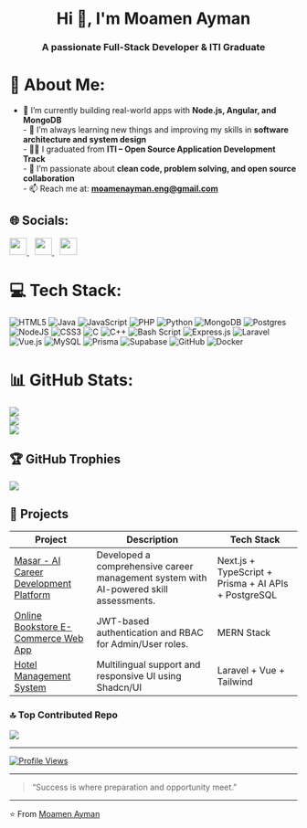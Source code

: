 <h1 align="center">Hi 👋, I'm Moamen Ayman</h1>
<h3 align="center">A passionate Full-Stack Developer & ITI Graduate</h3>

# 💫 About Me:
- 🔭 I’m currently building real-world apps with **Node.js, Angular, and MongoDB**<br>- 🌱 I’m always learning new things and improving my skills in **software architecture and system design**<br>- 👨‍🎓 I graduated from **ITI – Open Source Application Development Track**<br>- 🧠 I’m passionate about **clean code, problem solving, and open source collaboration**<br>- 📫 Reach me at: **moamenayman.eng@gmail.com**


## 🌐 Socials:
<p align="left">
  <a href="https://linkedin.com/in/moamen-ayman-78bb5833a" target="_blank">
    <img src="https://img.shields.io/badge/LinkedIn-%230077B5.svg?style=for-the-badge&logo=linkedin&logoColor=white" height="30" />
  </a>
  <a href="mailto:moamenayman.eng@gmail.com" target="_blank" style="margin-left: 10px;">
    <img src="https://img.shields.io/badge/Email-D14836?style=for-the-badge&logo=gmail&logoColor=white" height="30" />
  </a>
  <a href="https://my-portfolio-roan-five-74.vercel.app/" target="_blank" style="margin-left: 10px;">
    <img src="https://img.shields.io/badge/Portfolio-%2390EE90?style=for-the-badge&logo=vercel&logoColor=white" height="30" />
  </a>
</p>

# 💻 Tech Stack:
 ![HTML5](https://img.shields.io/badge/html5-%23E34F26.svg?style=for-the-badge&logo=html5&logoColor=white) ![Java](https://img.shields.io/badge/java-%23ED8B00.svg?style=for-the-badge&logo=openjdk&logoColor=white) ![JavaScript](https://img.shields.io/badge/javascript-%23323330.svg?style=for-the-badge&logo=javascript&logoColor=%23F7DF1E) ![PHP](https://img.shields.io/badge/php-%23777BB4.svg?style=for-the-badge&logo=php&logoColor=white) ![Python](https://img.shields.io/badge/python-3670A0?style=for-the-badge&logo=python&logoColor=ffdd54) ![MongoDB](https://img.shields.io/badge/MongoDB-%234ea94b.svg?style=for-the-badge&logo=mongodb&logoColor=white) ![Postgres](https://img.shields.io/badge/postgres-%23316192.svg?style=for-the-badge&logo=postgresql&logoColor=white) ![NodeJS](https://img.shields.io/badge/node.js-6DA55F?style=for-the-badge&logo=node.js&logoColor=white) ![CSS3](https://img.shields.io/badge/css3-%231572B6.svg?style=for-the-badge&logo=css3&logoColor=white) ![C](https://img.shields.io/badge/c-%2300599C.svg?style=for-the-badge&logo=c&logoColor=white) ![C++](https://img.shields.io/badge/c++-%2300599C.svg?style=for-the-badge&logo=c%2B%2B&logoColor=white) ![Bash Script](https://img.shields.io/badge/bash_script-%23121011.svg?style=for-the-badge&logo=gnu-bash&logoColor=white) ![Express.js](https://img.shields.io/badge/express.js-%23404d59.svg?style=for-the-badge&logo=express&logoColor=%2361DAFB) ![Laravel](https://img.shields.io/badge/laravel-%23FF2D20.svg?style=for-the-badge&logo=laravel&logoColor=white) ![Vue.js](https://img.shields.io/badge/vue.js-%2335495e.svg?style=for-the-badge&logo=vuedotjs&logoColor=%234FC08D) ![MySQL](https://img.shields.io/badge/mysql-4479A1.svg?style=for-the-badge&logo=mysql&logoColor=white) ![Prisma](https://img.shields.io/badge/Prisma-3982CE?style=for-the-badge&logo=Prisma&logoColor=white) ![Supabase](https://img.shields.io/badge/Supabase-3ECF8E?style=for-the-badge&logo=supabase&logoColor=white) ![GitHub](https://img.shields.io/badge/github-%23121011.svg?style=for-the-badge&logo=github&logoColor=white) ![Docker](https://img.shields.io/badge/docker-%230db7ed.svg?style=for-the-badge&logo=docker&logoColor=white)
# 📊 GitHub Stats:
![](https://github-readme-stats.vercel.app/api?username=Moamenaymannn&theme=dark&hide_border=false&include_all_commits=false&count_private=false)<br/>
![](https://nirzak-streak-stats.vercel.app/?user=Moamenaymannn&theme=dark&hide_border=false)<br/>
![](https://github-readme-stats.vercel.app/api/top-langs/?username=Moamenaymannn&theme=dark&hide_border=false&include_all_commits=false&count_private=false&layout=compact)

## 🏆 GitHub Trophies
![](https://github-profile-trophy.vercel.app/?username=Moamenaymannn&theme=radical&no-frame=false&no-bg=false&margin-w=4)

## 🚀 Projects

| Project | Description | Tech Stack |
|--------|-------------|------------|
| [Masar - AI Career Development Platform](https://github.com/esraakhalifa/masar) | Developed a comprehensive career management system with AI-powered skill assessments. | Next.js + TypeScript + Prisma + AI APIs + PostgreSQL |
| [Online Bookstore E-Commerce Web App](https://github.com/AbdelaziizGohaar/Online-Bookstore) | JWT-based authentication and RBAC for Admin/User roles. | MERN Stack |
| [Hotel Management System](https://github.com/o-some-sad/laravel-hotel-managment-system) | Multilingual support and responsive UI using Shadcn/UI | Laravel + Vue + Tailwind |




### 🔝 Top Contributed Repo
![](https://github-contributor-stats.vercel.app/api?username=Moamenaymannn&limit=5&theme=dark&combine_all_yearly_contributions=true)

---
[![Profile Views](https://komarev.com/ghpvc/?username=Moamenaymannn&label=Profile%20views&color=0e75b6&style=flat)](https://github.com/Moamenaymannn)


---

>  “Success is where preparation and opportunity meet.”

---

⭐️ From [Moamen Ayman](https://github.com/Moamenaymannn )

<!-- Proudly created with GPRM ( https://gprm.itsvg.in ) -->
